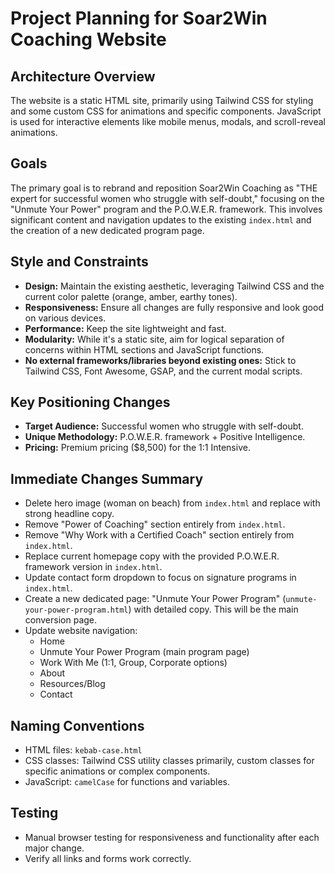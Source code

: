 # Project Planning for Soar2Win Coaching Website

## Architecture Overview
The website is a static HTML site, primarily using Tailwind CSS for styling and some custom CSS for animations and specific components. JavaScript is used for interactive elements like mobile menus, modals, and scroll-reveal animations.

## Goals
The primary goal is to rebrand and reposition Soar2Win Coaching as "THE expert for successful women who struggle with self-doubt," focusing on the "Unmute Your Power" program and the P.O.W.E.R. framework. This involves significant content and navigation updates to the existing `index.html` and the creation of a new dedicated program page.

## Style and Constraints
- **Design:** Maintain the existing aesthetic, leveraging Tailwind CSS and the current color palette (orange, amber, earthy tones).
- **Responsiveness:** Ensure all changes are fully responsive and look good on various devices.
- **Performance:** Keep the site lightweight and fast.
- **Modularity:** While it's a static site, aim for logical separation of concerns within HTML sections and JavaScript functions.
- **No external frameworks/libraries beyond existing ones:** Stick to Tailwind CSS, Font Awesome, GSAP, and the current modal scripts.

## Key Positioning Changes
- **Target Audience:** Successful women who struggle with self-doubt.
- **Unique Methodology:** P.O.W.E.R. framework + Positive Intelligence.
- **Pricing:** Premium pricing ($8,500) for the 1:1 Intensive.

## Immediate Changes Summary
- Delete hero image (woman on beach) from `index.html` and replace with strong headline copy.
- Remove "Power of Coaching" section entirely from `index.html`.
- Remove "Why Work with a Certified Coach" section entirely from `index.html`.
- Replace current homepage copy with the provided P.O.W.E.R. framework version in `index.html`.
- Update contact form dropdown to focus on signature programs in `index.html`.
- Create a new dedicated page: "Unmute Your Power Program" (`unmute-your-power-program.html`) with detailed copy. This will be the main conversion page.
- Update website navigation:
    - Home
    - Unmute Your Power Program (main program page)
    - Work With Me (1:1, Group, Corporate options)
    - About
    - Resources/Blog
    - Contact

## Naming Conventions
- HTML files: `kebab-case.html`
- CSS classes: Tailwind CSS utility classes primarily, custom classes for specific animations or complex components.
- JavaScript: `camelCase` for functions and variables.

## Testing
- Manual browser testing for responsiveness and functionality after each major change.
- Verify all links and forms work correctly.
